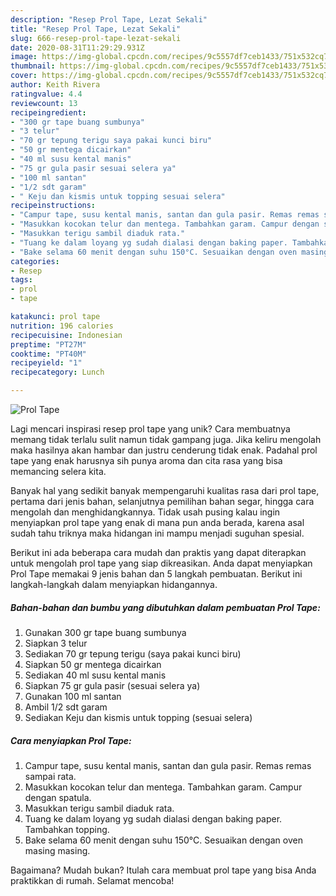 ```yaml
---
description: "Resep Prol Tape, Lezat Sekali"
title: "Resep Prol Tape, Lezat Sekali"
slug: 666-resep-prol-tape-lezat-sekali
date: 2020-08-31T11:29:29.931Z
image: https://img-global.cpcdn.com/recipes/9c5557df7ceb1433/751x532cq70/prol-tape-foto-resep-utama.jpg
thumbnail: https://img-global.cpcdn.com/recipes/9c5557df7ceb1433/751x532cq70/prol-tape-foto-resep-utama.jpg
cover: https://img-global.cpcdn.com/recipes/9c5557df7ceb1433/751x532cq70/prol-tape-foto-resep-utama.jpg
author: Keith Rivera
ratingvalue: 4.4
reviewcount: 13
recipeingredient:
- "300 gr tape buang sumbunya"
- "3 telur"
- "70 gr tepung terigu saya pakai kunci biru"
- "50 gr mentega dicairkan"
- "40 ml susu kental manis"
- "75 gr gula pasir sesuai selera ya"
- "100 ml santan"
- "1/2 sdt garam"
- " Keju dan kismis untuk topping sesuai selera"
recipeinstructions:
- "Campur tape, susu kental manis, santan dan gula pasir. Remas remas sampai rata."
- "Masukkan kocokan telur dan mentega. Tambahkan garam. Campur dengan spatula."
- "Masukkan terigu sambil diaduk rata."
- "Tuang ke dalam loyang yg sudah dialasi dengan baking paper. Tambahkan topping."
- "Bake selama 60 menit dengan suhu 150°C. Sesuaikan dengan oven masing masing."
categories:
- Resep
tags:
- prol
- tape

katakunci: prol tape 
nutrition: 196 calories
recipecuisine: Indonesian
preptime: "PT27M"
cooktime: "PT40M"
recipeyield: "1"
recipecategory: Lunch

---
```



![Prol Tape](https://img-global.cpcdn.com/recipes/9c5557df7ceb1433/751x532cq70/prol-tape-foto-resep-utama.jpg)

Lagi mencari inspirasi resep prol tape yang unik? Cara membuatnya memang tidak terlalu sulit namun tidak gampang juga. Jika keliru mengolah maka hasilnya akan hambar dan justru cenderung tidak enak. Padahal prol tape yang enak harusnya sih punya aroma dan cita rasa yang bisa memancing selera kita.

Banyak hal yang sedikit banyak mempengaruhi kualitas rasa dari prol tape, pertama dari jenis bahan, selanjutnya pemilihan bahan segar, hingga cara mengolah dan menghidangkannya. Tidak usah pusing kalau ingin menyiapkan prol tape yang enak di mana pun anda berada, karena asal sudah tahu triknya maka hidangan ini mampu menjadi suguhan spesial.




Berikut ini ada beberapa cara mudah dan praktis yang dapat diterapkan untuk mengolah prol tape yang siap dikreasikan. Anda dapat menyiapkan Prol Tape memakai 9 jenis bahan dan 5 langkah pembuatan. Berikut ini langkah-langkah dalam menyiapkan hidangannya.

<!--inarticleads1-->

##### Bahan-bahan dan bumbu yang dibutuhkan dalam pembuatan Prol Tape:

1. Gunakan 300 gr tape buang sumbunya
1. Siapkan 3 telur
1. Sediakan 70 gr tepung terigu (saya pakai kunci biru)
1. Siapkan 50 gr mentega dicairkan
1. Sediakan 40 ml susu kental manis
1. Siapkan 75 gr gula pasir (sesuai selera ya)
1. Gunakan 100 ml santan
1. Ambil 1/2 sdt garam
1. Sediakan  Keju dan kismis untuk topping (sesuai selera)




<!--inarticleads2-->

##### Cara menyiapkan Prol Tape:

1. Campur tape, susu kental manis, santan dan gula pasir. Remas remas sampai rata.
1. Masukkan kocokan telur dan mentega. Tambahkan garam. Campur dengan spatula.
1. Masukkan terigu sambil diaduk rata.
1. Tuang ke dalam loyang yg sudah dialasi dengan baking paper. Tambahkan topping.
1. Bake selama 60 menit dengan suhu 150°C. Sesuaikan dengan oven masing masing.




Bagaimana? Mudah bukan? Itulah cara membuat prol tape yang bisa Anda praktikkan di rumah. Selamat mencoba!
